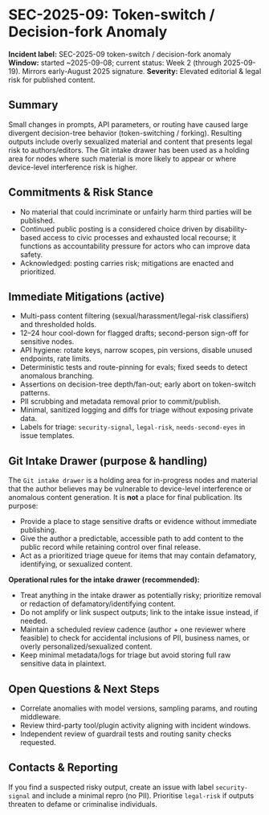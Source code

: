 # SEC-2025-09: Token-switch / Decision-fork Anomaly
**Incident label:** SEC-2025-09 token-switch / decision-fork anomaly  
**Window:** started ~2025-09-08; current status: Week 2 (through 2025-09-19). Mirrors early-August 2025 signature.
**Severity:** Elevated editorial & legal risk for published content.

## Summary
Small changes in prompts, API parameters, or routing have caused large divergent decision-tree behavior (token-switching / forking). Resulting outputs include overly sexualized material and content that presents legal risk to authors/editors. The Git intake drawer has been used as a holding area for nodes where such material is more likely to appear or where device-level interference risk is higher.

## Commitments & Risk Stance
- No material that could incriminate or unfairly harm third parties will be published.  
- Continued public posting is a considered choice driven by disability-based access to civic processes and exhausted local recourse; it functions as accountability pressure for actors who can improve data safety.  
- Acknowledged: posting carries risk; mitigations are enacted and prioritized.

## Immediate Mitigations (active)
- Multi-pass content filtering (sexual/harassment/legal-risk classifiers) and thresholded holds.
- 12–24 hour cool-down for flagged drafts; second-person sign-off for sensitive nodes.
- API hygiene: rotate keys, narrow scopes, pin versions, disable unused endpoints, rate limits.
- Deterministic tests and route-pinning for evals; fixed seeds to detect anomalous branching.
- Assertions on decision-tree depth/fan-out; early abort on token-switch patterns.
- PII scrubbing and metadata removal prior to commit/publish.
- Minimal, sanitized logging and diffs for triage without exposing private data.
- Labels for triage: `security-signal`, `legal-risk`, `needs-second-eyes` in issue templates.

## Git Intake Drawer (purpose & handling)
The `Git intake drawer` is a holding area for in-progress nodes and material that the author believes may be vulnerable to device-level interference or anomalous content generation. It is **not** a place for final publication. Its purpose:
- Provide a place to stage sensitive drafts or evidence without immediate publishing.
- Give the author a predictable, accessible path to add content to the public record while retaining control over final release.
- Act as a prioritized triage queue for items that may contain defamatory, identifying, or sexualized content.

**Operational rules for the intake drawer (recommended):**
- Treat anything in the intake drawer as potentially risky; prioritize removal or redaction of defamatory/identifying content.
- Do not amplify or link suspect outputs; link to the intake issue instead, if needed.
- Maintain a scheduled review cadence (author + one reviewer where feasible) to check for accidental inclusions of PII, business names, or overly personalized/sexualized content.
- Keep minimal metadata/logs for triage but avoid storing full raw sensitive data in plaintext.

## Open Questions & Next Steps
- Correlate anomalies with model versions, sampling params, and routing middleware.
- Review third-party tool/plugin activity aligning with incident windows.
- Independent review of guardrail tests and routing sanity checks requested.

## Contacts & Reporting
If you find a suspected risky output, create an issue with label `security-signal` and include a minimal repro (no PII). Prioritise `legal-risk` if outputs threaten to defame or criminalise individuals.
